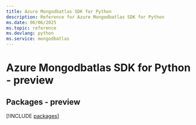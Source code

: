 ```yaml
---
title: Azure Mongodbatlas SDK for Python
description: Reference for Azure Mongodbatlas SDK for Python
ms.date: 06/06/2025
ms.topic: reference
ms.devlang: python
ms.service: mongodbatlas
---
```

# Azure Mongodbatlas SDK for Python - preview
## Packages - preview
[!INCLUDE [packages](mongodbatlas-index.md)]